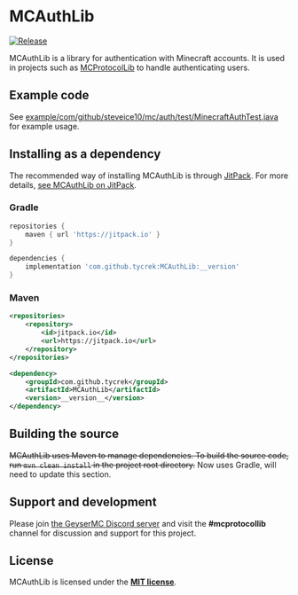 # MCAuthLib

[![Release](https://jitpack.io/v/tycrek/MCAuthLib.svg?style=flat-square)](https://jitpack.io/#tycrek/MCAuthLib)

MCAuthLib is a library for authentication with Minecraft accounts. It is used in projects such as [MCProtocolLib](https://github.com/GeyserMC/MCProtocolLib) to handle authenticating users.

## Example code

See [example/com/github/steveice10/mc/auth/test/MinecraftAuthTest.java](https://github.com/tycrek/MCAuthLib/blob/master/example/com/github/steveice10/mc/auth/test/MinecraftAuthTest.java) for example usage.

## Installing as a dependency

The recommended way of installing MCAuthLib is through [JitPack](https://jitpack.io). For more details, [see MCAuthLib on JitPack](https://jitpack.io/#tycrek/MCAuthLib).

### Gradle

```groovy
repositories {
    maven { url 'https://jitpack.io' }
}
```
```groovy
dependencies {
    implementation 'com.github.tycrek:MCAuthLib:__version'
}
```

### Maven

```xml
<repositories>
    <repository>
        <id>jitpack.io</id>
        <url>https://jitpack.io</url>
    </repository>
</repositories>
```
```xml
<dependency>
    <groupId>com.github.tycrek</groupId>
    <artifactId>MCAuthLib</artifactId>
    <version>__version__</version>
</dependency>
```

## Building the source

~~MCAuthLib uses Maven to manage dependencies. To build the source code, run `mvn clean install` in the project root directory.~~ Now uses Gradle, will need to update this section.

## Support and development

Please join [the GeyserMC Discord server](https://discord.gg/geysermc) and visit the **#mcprotocollib** channel for discussion and support for this project.

## License

MCAuthLib is licensed under the **[MIT license](http://www.opensource.org/licenses/mit-license.html)**.
